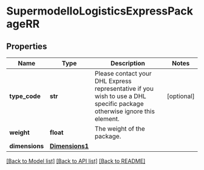 # SupermodelIoLogisticsExpressPackageRR

## Properties
Name | Type | Description | Notes
------------ | ------------- | ------------- | -------------
**type_code** | **str** | Please contact your DHL Express representative if you wish to use a DHL specific package otherwise ignore this element. | [optional] 
**weight** | **float** | The weight of the package. | 
**dimensions** | [**Dimensions1**](Dimensions1.md) |  | 

[[Back to Model list]](../README.md#documentation-for-models) [[Back to API list]](../README.md#documentation-for-api-endpoints) [[Back to README]](../README.md)

